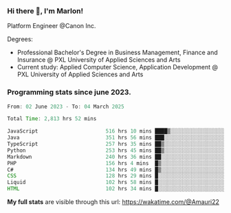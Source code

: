 
### Hi there 👋, I'm Marlon!

Platform Engineer @Canon Inc.

Degrees: 
- Professional Bachelor's Degree in Business Management, Finance and Insurance @ PXL University of Applied Sciences and Arts
- Current study: Applied Computer Science, Application Development @ PXL University of Applied Sciences and Arts

### Programming stats since june 2023.
<!--START_SECTION:waka-->

```java
From: 02 June 2023 - To: 04 March 2025

Total Time: 2,813 hrs 52 mins

JavaScript                      516 hrs 10 mins ████▒░░░░░░░░░░░░░░░░░░░░   17.92 %
Java                            351 hrs 56 mins ███░░░░░░░░░░░░░░░░░░░░░░   12.22 %
TypeScript                      257 hrs 35 mins ██▒░░░░░░░░░░░░░░░░░░░░░░   08.95 %
Python                          253 hrs 45 mins ██▒░░░░░░░░░░░░░░░░░░░░░░   08.81 %
Markdown                        240 hrs 36 mins ██░░░░░░░░░░░░░░░░░░░░░░░   08.36 %
PHP                             156 hrs 4 mins  █▒░░░░░░░░░░░░░░░░░░░░░░░   05.42 %
C#                              134 hrs 49 mins █▒░░░░░░░░░░░░░░░░░░░░░░░   04.68 %
CSS                             128 hrs 29 mins █░░░░░░░░░░░░░░░░░░░░░░░░   04.46 %
Liquid                          102 hrs 58 mins █░░░░░░░░░░░░░░░░░░░░░░░░   03.58 %
HTML                            102 hrs 34 mins █░░░░░░░░░░░░░░░░░░░░░░░░   03.56 %
```

<!--END_SECTION:waka-->
**My full stats** are visible through this url: https://wakatime.com/@Amauri22

